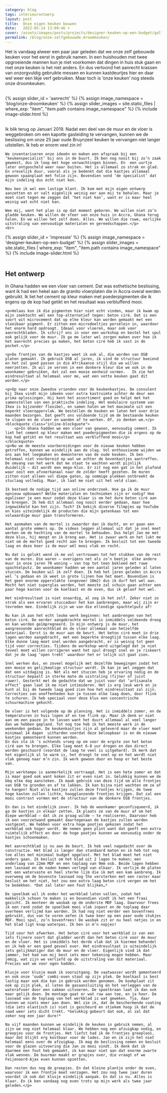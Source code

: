 ```yaml
---
category: blog
tags: interieurontwerp
layout: post
title:  Onze eigen keuken bouwen
date:   2022-05-14 13:09:46 +
cover: /assets/images/posts/projects/designer-keuken-op-een-budget/gallery/07-designer-keuken-op-een-budget.jpg
permalink: /blog/onze-zelfgebouwde-droomkeuken/
---
```


<div class="content-750 center-relative">
    <p>Het is vandaag alweer een paar jaar geleden dat we onze zelf gebouwde keuken voor het eerst in gebruik namen. In een huishouden met twee opgroeiende mannen kun je niet voorkomen dat dingen in huis stuk gaan en met onze keuken is het niet anders. En dus vertoond het aanrecht krassen van onzorgvuldig gebruikte messen en kunnen kastdeurtjes hier en daar wel weer een likje verf gebruiken. Maar toch is ‘onze keuken’ nog steeds onze droomkeuken.</p>
    <br>
</div>
<div class="box-post-width content-1140 center-relative">   
    {% assign slider_id = 'aanrecht' %}
    {% assign image_namespace = 'blog/onze-droomkeuken' %}
    {% assign slider_images = site.static_files | where_exp: "item", "item.path contains image_namespace" %}                 
    {% include image-slider.html %}                                   
</div>                    
<div class="content-750 center-relative">
    <br/>
    <p>Ik blik terug op Januari 2019. Nadat een deel van de muur en de vloer is weggebroken om een kapotte gasleiding te vervangen, kunnen we de beslissing om onze 25 jaar oude Bruynzeel keuken te vervangen niet langer uitstellen. Ik heb er enorm veel zin in!

    We inventariseren onze ideeën en maken een afspraak bij een ‘keukenspecialist’ bij ons in de buurt. Ik ben nog nooit bij zo’n zaak geweest, dus ik loop met hoge verwachtingen binnen. En  een uurtje later ontgoocheld weer naar buiten. Het is allemaal zo strak en glad. En vreselijk duur, vooral als je bedenkt dat die kastjes allemaal gewoon spaanplaat met folie zijn. Bovendien vond ‘de specialist’ dat mijn indeling dus écht niet kon.

    Nou ben ik wel een lastige klant. Ik kom met mijn eigen ontwerp aanzetten en er valt eigenlijk weinig eer aan mij te behalen. Maar je moet niet tegen me zeggen dat ‘het niet kan’, want er is maar heel weinig wat echt niet kan.

    Wee mij, want het plan is op dat moment geboren. We willen niet zo’n gladde keuken. We willen de sfeer van onze huis in Accra, Ghana terug halen. En we willen het zelf doen. Alles. We willen die ruwe, eerlijke uitstraling van eenvoudige materialen en gereedschappen.</p>
    <br>
</div>
<div class="box-post-width content-1140 center-relative">   
    {% assign slider_id = 'impressie' %}
    {% assign image_namespace = 'designer-keuken-op-een-budget' %}
    {% assign slider_images = site.static_files | where_exp: "item", "item.path contains image_namespace" %}                 
    {% include image-slider.html %}                                   
</div>
<div class="content-750 center-relative">
    <br>
    <h2 class="entry-title">Het ontwerp</h2>
    <p>In Ghana hadden we een vloer van cement. Dat was esthetische beslissing, want ik had een hekel aan de granito vloerplaten die in Accra overal werden gebruikt. Ik liet het cement op kleur maken met poederpigmenten die ik ergens op de kop had getikt en het resultaat was verbluffend mooi.</p>

    <p>Helaas kon ik die pigmenten hier niet echt vinden, maar ik kwam op mijn zoektocht wél een top-alternatief tegen: beton ciré. Dat is een soort wit microcement dat op elke kleur kan worden gemaakt met een vloeibaar pigment. Er zitten een microdeeltjes porselein in, waardoor het enorm hard opdroogt. Ideaal voor vloeren, maar ook voor aanrechtbladen. Ik schrijf ons in voor een workshop en bestel het spul ook gelijk voor de muur. Ik ga me later wel zorgen maken over hoe ik het aanrecht precies ga maken, het beton ciré heb ik vast in de pocket.</p>

    <p>De frontjes van de kastjes weet ik ook al, die worden van OSB platen gemaakt. Ik gebruik OSB al jaren, ik vind de structuur boeiend en het zal goed passen in die Afrikaanse stijl die we willen neerzetten. Ik wil ze verven in een donkere kleur die we ook in de woonkamer gebruiken, dat zal een mooie eenheid vormen.   Ik zie het eindresultaat al helemaal voor me, wat een vette keuken gaat dit worden.</p>

    <p>Op naar onze Zweedse vrienden voor de keukenkastjes. De consulent bij Ikea vindt mijn ideeën voor extra kastruimte achter de deur een prima oplossingen. Hij kent het assortiment goed en helpt met het samenstellen van een praktische indeling. Het modulaire systeem van Ikea is bijzonder flexibel, en samen halen we het maximale uit een beperkt vloeroppervlak. We bestellen de keuken en laten het over drie maanden bezorgen. Dat geeft ons voldoende tijd om de bestaande keuken te slopen en de vloer en wanden af te werken. Of, zo denken we.</p>
    <blockquote class="inline-blockquote">
        <p>In Ghana hadden we een vloer van gewoon, eenvoudig cement. Ik liet het cement op kleur maken met poederpigmenten die ik ergens op de kop had getikt en het resultaat was verbluffend mooi</p>
    </blockquote>
    <p>Nu we de meeste voorbereidingen voor de nieuwe keuken hebben getroffen, kunnen we eindelijk aan de slag. Vol enthousiasme wijden we ons aan het leegmaken en demonteren van de oude keuken. Ik ben helemaal niet voorbereid op wat we achter de bovenkastjes aantreffen. De omvang van het werk dat me staat te wachten wordt pijnlijk duidelijk – dit wordt een mega-klus. Er zit nog een gat in het plafond waar ooit een afvoerkanaal naar de zolder heeft gezeten. De muren zitten niet alleen vol diepe gaten, op sommige plekken ontbreekt de stuclaag volledig. Maar, ik laat me niet uit het veld slaan.

    Ik besteed de nodige tijd aan online onderzoek. Hoe ga ik de muur opnieuw opbouwen? Welke materialen en technieken zijn er nodig? Hoe egaliseer je een muur zodat deze klaar is om het dure beton ciré aan te brengen. Ik heb dit allemaal nog nooit eerder gedaan, maar hoe ingewikkeld kan het zijn. Toch? Ik bekijk diverse filmpjes op YouTube en kies uiteindelijk de producten die mijn gatenkaas tot een volwaardige muur gaan transformeren.

    Het aanmaken van de mortel is zwaarder dan ik dacht, en er gaan een aantal grote emmers op. De videos leggen allemaal uit dat je snel moet werken om de hechting van de mortel te behouden. Dus helpt Jan me met deze klus, hij mengt en ik breng aan. Het is zwaar werk en het lukt me niet om de mortel goed recht aan te brengen. Ik besluit tot een tweede laag en deze keer is de muur wél mooi vlak en recht.

    Nu dat is gelukt wend ik me vol vertrouwen tot het stukken van de rest van de muren. Die waren – overigens net als zo’n beetje  elke andere muur in onze jaren 70 woning – van top tot teen bekleed met ruwe spachtelputz. De woonkamer hadden we een aantal jaren geleden al laten stuccen. De keuken wil ik zelf doen. Ik heb het jaren geleden in Accra wel ’s gedaan en ik weet in grote lijnen hoe het moet. Bovendien is het geen enorme oppervlakte (ongeveer 10m2) dus ik durf het wel aan. Mocht het niet superglas worden, het meeste zal schuin gaan achter een paar hoge kasten voor de koelkast en de oven, dus ik geloof het wel.

    Het eindresultaat is niet onaardig, al zeg ik het zelf. Zeker niet zo strak als een ervaren stuccadoor het kan aanbrengen, maar wij zijn er tevreden mee. Eindelijk zijn we van die ellendige spachtelputz af!

    Nu kan ik aan het echt leuke werk beginnen: het aanbrengen van het beton ciré. De eerder aangebrachte mortel is inmiddels voldoende droog en kan worden geïmpregneerd. In mijn ontwerp is de muur, het aangrenzende aanrechtblad én de vloer allemaal van hetzelfde materiaal. Eerst is de muur aan de beurt. Het beton ciré moet in drie lagen worden aangebracht, met een beperkte droogtijd tussen elke laag. Elke dunne laag moet snel worden aangebracht, er is weinig tot geen tijd voor correcties. Tijdens de workshop werd uitgelegd dat je niet teveel moet willen corrigeren want het spul droogt snel en je riskeert dat je de laag ‘open trekt’ waardoor het er lelijk uit gaat zien.

    Snel werken dus, en zoveel mogelijk met dezelfde bewegingen zodat het een mooie en gelijkmatige structuur wordt. Ik kan je wel zeggen dat dat een uitdaging is. Net als met stuccen heb je ervaring nodig en de structuur bepaalt in sterke mate de uistraling (fijner of juist ruwer). Gesterkt met de gedachte dat we juist voor dat ‘artisanale effect’ gaan laat ik me niet intimideren. Het is erg leuk werk en je kunt al bij de tweede laag goed zien hoe het eindresultaat zal zijn. Correcties van oneffenheden kun je tussen elke laag doen, door flink te schuren. Ik heb speciaal voor deze klus een concentrische schuurmachine gekocht.

    De vloer is het volgende op de planning. Het is inmiddels zomer, en de temperaturen in huis lopen af en toe flink op. Maar ik denk er niet aan om een pauze in te lassen want het duurt allemaal al veel langer dan we hebben gepland. Tot nog toe heb ik het meeste werk in de weekenden gedaan. De keukenkastjes zijn al geleverd maar de vloer moet minimaal 14 dagen  uitharden voordat deze beloopbaar is en de nieuwe kastjes gemonteerd kunnen worden.
    En dus sta ik ‘s ochtends vroeg op om voor de ergste zon het beton ciré aan te brengen. Elke laag moet 6-8 uur drogen en dan direct worden geschuurd (voordat de laag te veel is uitgehard). Ik merk dat het eigenlijk al te warm is, het droogt te snel op en het wordt niet vlak genoeg naar m’n zin. Ik werk gewoon door en hoop er het beste van.

    Mijn werktempo is aanmerkelijk vertraagd. Het is een hete zomer en dat is maar goed ook want koken zit er even niet in. Gelukkig kunnen we de bbq elke dag aansteken. Ik maak gebruik van deze tijd om alle frontjes van OSB te gronden en af te lakken. Ik kan bijna niet wachten om ze af te hangen! Niet alle kastjes zullen deze frontjes krijgen, de twee hoge kasten zullen lichte, hoogglanzende frontjes krijgen. Dat zal een mooi contrast vormen met de structuur van de donkere OSB frontjes.

    En dan is het eindelijk zover. Ik heb de woonkamer geconfisqueerd, ik ga de kastjes in elkaar zetten. Ik plaats ze van de muur af om het diepe werkblad – dat ik zo graag wilde – te realiseren. Daarvoor heb ik een voorzetwand gemaakt daartegenaan de kastjes zullen worden vastgezet. We hebben voor extra hoge pootjes gekozen zodat het werkblad ook hoger wordt. We nemen geen plint want dat geeft een extra ruimtelijk effect en door de hoge pootjes kunnen we eenvoudig onder de kastjes schoonmaken.

    Het aanrechtblad is nu aan de beurt. Ik heb veel nagedacht over de constructie. Het blad is langer dan standaard maten en ik heb tot nog toe alles met minimaal budget opgelost. Met het blad moet het niet anders gaan. Ik besluit om het blad uit 2 lagen te maken; een onderlaag van 22mm MDF en een toplaag van 9mm osb. Beide lagen hebben een lasnaad en de naden komen verlegd van elkaar. Ik verlijm de platen met een watervaste en heel sterke lijm die ik met een kam aanbreng. Ik overweeg om de bovenste lasnaad nog the versterken met een raster maar besluit om het niet, het zou een extra laag beton ciré vergen om het te bedekken. *Dat zal later een fout blijken…*

    De spoelbak wil ik onder het werkblad laten vallen, zodat het makkelijk schoon te maken is en bovendien vindt ik het een fraai gezicht. Ik monteer de wasbak op de onderste MDF laag. Daarvoor frees ik een rand zodat de spoelbak mooi vlak inpast en de toplaag daar overheen verlijmd kan worden. Ik had nog niet eerder een bovenfrees gebruikt, dus van te voren oefen ik twee keer op een paar oude stukjes MDF. Mooi spul, zo’n bovenfrees! De wasbak zit er nu heel netjes in en het blad ligt knap waterpas. Ik ben in m’n nopjes!

    Tijd voor het afwerken. Het beton ciré voor het werkblad is van een iets fijnere soort dat gladder wordt dan het beton ciré voor de muur en de vloer. Het is inmiddels het derde vlak dat ik hiermee behandel en ik heb er een goed gevoel over. Het eindresultaat is uiteindelijk iets gelijkmatiger dan de muur en de vloer. Eigenlijk vind ik dat jammer, het had van mij best iets meer tekening mogen hebben. Maar jemig, wat zijn we verliefd op de uitstraling van dit materiaal. Precies wat we voor ogen hadden.

    Klusje voor klusje maak ik vooruitgang. De vaatwasser wordt gemonteerd en ook onze ‘oude’ combi-oven staat op zijn plek. De koelkast is best lastig maar ook die kan in gebruik worden genomen. De kookplaat zit ook op zijn plek, al laten de gasaansluiting én het verleggen van de waterafvoer door een vakman uitvoeren. De spoelkraan laat ik dan ook maar gelijk doen. De montage gaat er wat ruw aan toe, en ja hoor. De lasnaad van de toplaag van het werkblad is wat geweken. Tja, daar kunnen we niets meer aan doen. Wel zie ik, dat de beschermende coating (die iets elastisch is) niet is gescheurd en stiekem hoop ik dat de naad weer iets dicht trekt. *Gelukkig gebeurt dat ook, al zal dat zeker nog een jaar dure!*

    Na vijf maanden kunnen we eindelijk de keuken in gebruik nemen, al zijn we nog niet helemaal klaar. We hebben nog een afzuigkap nodig, en greepjes voor de frontjes. Het liefst had ik de frontjes greeploos, maar dat blijkt erg kostbaar voor de lades. Jan en ik zijn het niet helemaal eens over de afzuigkap. Ik mag de beslissing nemen en besluit voor de glazen uitvoering die Jan zo mooi vindt. Ik denk dat ik daarmee een fout heb gemaakt, ik kan maar niet aan dat enorme zwarte vlak wennen. De buurman maakt er grapjes over, die vraagt of we Feijenoord-Ajax even kunnen opzetten.

    Dan resten dus nog de greepjes. En dat kleine plantje onder de oven, waarvoor ik een frontje moet verzagen. Het zou nog twee jaar duren voordat ik ook dat klusje eindelijk aanpak. En dat is nu. Alles is klaar. En ik ben vandaag nog even trots op mijn werk als twee jaar geleden.</p>
</div>
